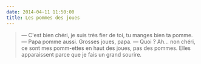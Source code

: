 ```yaml
---
date: 2014-04-11 11:50:00
title: Les pommes des joues
---
```


> — C'est bien chéri, je suis très fier de toi, tu manges bien ta pomme.
> — Papa pomme aussi. Grosses joues, papa.
> — Quoi ? Ah... non chéri, ce sont mes pomm-ettes en haut des joues, pas des pommes. Elles apparaissent parce que je fais un grand sourire.

